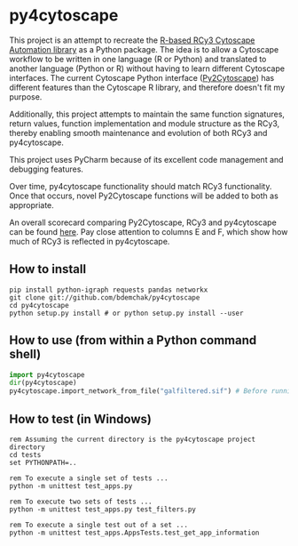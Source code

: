 # py4cytoscape

This project is an attempt to recreate the [R-based RCy3 Cytoscape Automation library](https://github.com/cytoscape/RCy3) as a Python package. The idea is to allow a Cytoscape workflow to be written in one language (R or Python) and translated to another language (Python or R) without having to learn different Cytoscape interfaces. The current Cytoscape Python interface ([Py2Cytoscape](https://github.com/cytoscape/py2cytoscape)) has different features than the Cytoscape R library, and therefore doesn't fit my purpose.

Additionally, this project attempts to maintain the same function signatures, return values, function implementation and module structure as the RCy3, thereby enabling smooth maintenance and evolution of both RCy3 and py4cytoscape.

This project uses PyCharm because of its excellent code management and debugging features.

Over time, py4cytoscape functionality should match RCy3 functionality. Once that occurs, novel Py2Cytoscape functions will be added to both as appropriate.

An overall scorecard comparing Py2Cytoscape, RCy3 and py4cytoscape can be found [here](https://docs.google.com/spreadsheets/d/1uhBTbOMI4QMKUpLaOTuf6BP5wgqU6-pOzkj6BNmC4CY/edit?usp=sharing). Pay close attention to columns E and F, which show how much of RCy3 is reflected in py4cytoscape.
 
## How to install

```shell
pip install python-igraph requests pandas networkx
git clone git://github.com/bdemchak/py4cytoscape
cd py4cytoscape
python setup.py install # or python setup.py install --user
```

## How to use (from within a Python command shell)

```python
import py4cytoscape
dir(py4cytoscape)
py4cytoscape.import_network_from_file("galfiltered.sif") # Before running this, save galfiltered.sif in the current directory.
```

## How to test (in Windows)
```
rem Assuming the current directory is the py4cytoscape project directory
cd tests 
set PYTHONPATH=..

rem To execute a single set of tests ...
python -m unittest test_apps.py

rem To execute two sets of tests ...
python -m unittest test_apps.py test_filters.py

rem To execute a single test out of a set ...
python -m unittest test_apps.AppsTests.test_get_app_information

```
